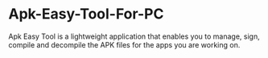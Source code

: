 # Apk-Easy-Tool-For-PC
Apk Easy Tool is a lightweight application that enables you to manage, sign, compile and decompile the APK files for the apps you are working on.
